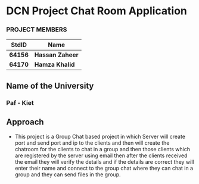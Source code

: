 # DCN Project Chat Room Application #
### PROJECT MEMBERS ###
StdID | Name
------------ | -------------
**64156** | **Hassan Zaheer** <!--this is the group leader in bold.-->
**64170** | **Hamza Khalid**

## Name of the University ##	
### Paf - Kiet ###

## Approach ##
-	This project is a Group Chat based project in which Server will create port and send port and ip to the clients and then will create the chatroom for the clients to chat in a group and then those clients which are registered by the server using email then after the clients received the email they will verify the details and if the details are correct they will enter their name and connect to the group chat where they can chat in a group and they can send files in the group.
